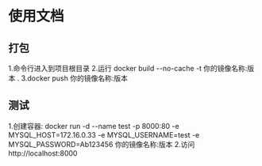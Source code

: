 # 使用文档

## 打包

1.命令行进入到项目根目录
2.运行 docker build --no-cache -t 你的镜像名称:版本 .
3.docker push 你的镜像名称:版本

## 测试

1.创建容器: docker run -d --name test -p 8000:80 -e MYSQL_HOST=172.16.0.33 -e MYSQL_USERNAME=test -e
MYSQL_PASSWORD=Ab123456 你的镜像名称:版本
2.访问 http://localhost:8000